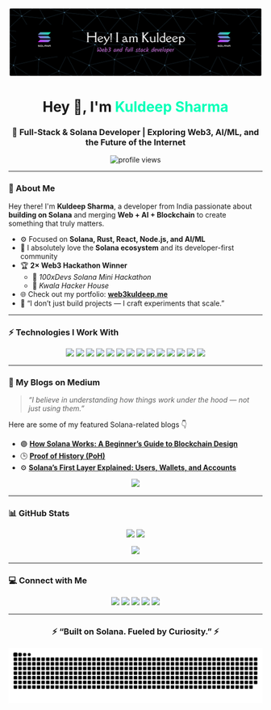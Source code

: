 <!-- 🌌 Banner (Optional: add a custom one in your repo as banner.png) -->
![Banner](./github-header-banner.png)

<h1 align="center">Hey 👋, I'm <span style="color:#00FFB7;">Kuldeep Sharma</span></h1>
<h3 align="center">💜 Full-Stack & Solana Developer | Exploring Web3, AI/ML, and the Future of the Internet</h3>

<p align="center">
  <img src="https://komarev.com/ghpvc/?username=technicalkuldeep&label=Profile%20views&color=00FFB7&style=flat" alt="profile views" />
</p>

---

### 🧠 About Me  

Hey there! I'm **Kuldeep Sharma**, a developer from India passionate about **building on Solana** and merging **Web + AI + Blockchain** to create something that truly matters.  

- ⚙️ Focused on **Solana, Rust, React, Node.js, and AI/ML**
- 💜 I absolutely love the **Solana ecosystem** and its developer-first community
- 🏆 **2× Web3 Hackathon Winner**  
  - 🥇 *100xDevs Solana Mini Hackathon*  
  - 🥇 *Kwala Hacker House*  
- 🌐 Check out my portfolio: [**web3kuldeep.me**](https://web3kuldeep.me)  
- 💬 “I don’t just build projects — I craft experiments that scale.”  

---

### ⚡ Technologies I Work With  

<p align="center">
  <img src="https://img.shields.io/badge/Solana-9945FF?style=for-the-badge&logo=solana&logoColor=white"/>
  <img src="https://img.shields.io/badge/Rust-000000?style=for-the-badge&logo=rust&logoColor=white"/>
  <img src="https://img.shields.io/badge/React-20232A?style=for-the-badge&logo=react&logoColor=61DAFB"/>
  <img src="https://img.shields.io/badge/Next.js-000000?style=for-the-badge&logo=nextdotjs&logoColor=white"/>
  <img src="https://img.shields.io/badge/Node.js-339933?style=for-the-badge&logo=nodedotjs&logoColor=white"/>
  <img src="https://img.shields.io/badge/Express.js-404D59?style=for-the-badge"/>
  <img src="https://img.shields.io/badge/TailwindCSS-06B6D4?style=for-the-badge&logo=tailwindcss&logoColor=white"/>
  <img src="https://img.shields.io/badge/Solidity-363636?style=for-the-badge&logo=solidity&logoColor=white"/>
  <img src="https://img.shields.io/badge/Ethereum-3C3C3D?style=for-the-badge&logo=ethereum&logoColor=white"/>
  <img src="https://img.shields.io/badge/MongoDB-47A248?style=for-the-badge&logo=mongodb&logoColor=white"/>
  <img src="https://img.shields.io/badge/Python-3776AB?style=for-the-badge&logo=python&logoColor=white"/>
  <img src="https://img.shields.io/badge/C++-00599C?style=for-the-badge&logo=cplusplus&logoColor=white"/>
  <img src="https://img.shields.io/badge/HTML5-E34F26?style=for-the-badge&logo=html5&logoColor=white"/>
  <img src="https://img.shields.io/badge/CSS3-1572B6?style=for-the-badge&logo=css3&logoColor=white"/>
</p>

---

### 🧩 My Blogs on Medium  

> *“I believe in understanding how things work under the hood — not just using them.”*  

Here are some of my featured Solana-related blogs 👇  

- 🟣 [**How Solana Works: A Beginner’s Guide to Blockchain Design**](https://medium.com/coinmonks/solana-6a945d6072a3)  
- 🕒 [**Proof of History (PoH)**](https://medium.com/coinmonks/proof-of-history-poh-eb8b874b59ee)  
- ⚙️ [**Solana’s First Layer Explained: Users, Wallets, and Accounts**](https://medium.com/coinmonks/weve-built-a-great-understanding-so-far-bed61f4dfef4)

<p align="center">
  <a href="[https://medium.com/@web3kuldeep]"><img src="https://img.shields.io/badge/Read%20More%20on%20Medium-000000?style=for-the-badge&logo=medium&logoColor=white"/></a>
</p>

---

### 📊 GitHub Stats  

<p align="center">
  <img width="49%" src="https://github-readme-stats.vercel.app/api?username=technicalkuldeep&show_icons=true&theme=tokyonight&hide_border=true" />
  <img width="49%" src="https://github-readme-streak-stats.herokuapp.com/?user=technicalkuldeep&theme=tokyonight&hide_border=true" />
</p>

<p align="center">
  <img src="https://github-readme-activity-graph.vercel.app/graph?username=technicalkuldeep&theme=tokyo-night" />
</p>

---

### 💻 Connect with Me  

<p align="center">
  <a href="https://linkedin.com/in/kuldeep2004"><img src="https://skillicons.dev/icons?i=linkedin" height="45" /></a>
  <a href="https://github.com/technicalkuldeep"><img src="https://skillicons.dev/icons?i=github" height="45" /></a>
  <a href="https://medium.com/@web3kuldeep"><img src="https://skillicons.dev/icons?i=medium" height="45" /></a>
  <a href="https://www.codechef.com/users/web3kuldeep"><img src="https://img.shields.io/badge/CodeChef-5B4638?style=for-the-badge&logo=codechef&logoColor=white" height="38"/></a>
  <a href="https://web3kuldeep.me"><img src="https://img.shields.io/badge/Portfolio-0A0A0A?style=for-the-badge&logo=vercel&logoColor=white" height="38"/></a>
</p>

---

<h3 align="center">⚡ “Built on Solana. Fueled by Curiosity.” ⚡</h3>

<p align="center">
  <img src="https://github.com/Platane/snk/raw/output/github-contribution-grid-snake.svg" alt="snake animation" />
</p>
